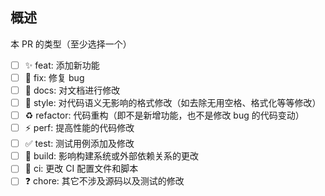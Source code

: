 <!-- PULL REQUEST TEMPLATE -->
<!-- (Update "[ ]" to "[x]" to check a box) -->

<!-- 感谢你的贡献 -->
<!-- 为了让我们更快地了解你所作的更改, **请不要删除本模板** -->
<!-- 在开始一个 PR 之前，请确定你已经阅读过 CONTRIBUTING.md -->
<!-- 为了节省你的时间，如果你需要一个新特性，在你开始为其工作之前，最佳选择是开启一个 featrue request 的 issue 让大家一起讨论 -->

## 概述

<!-- 请在这里描述你的修改 -->

本 PR 的类型（至少选择一个）

-  [ ] :sparkles: feat: 添加新功能
-  [ ] :bug: fix: 修复 bug
-  [ ] :pencil: docs: 对文档进行修改
-  [ ] :art: style: 对代码语义无影响的格式修改（如去除无用空格、格式化等等修改）
-  [ ] :recycle: refactor: 代码重构（即不是新增功能，也不是修改 bug 的代码变动）
-  [ ] :zap: perf: 提高性能的代码修改
-  [ ] :white_check_mark: test: 测试用例添加及修改
-  [ ] :hammer: build: 影响构建系统或外部依赖关系的更改
-  [ ] :construction_worker: ci: 更改 CI 配置文件和脚本
-  [ ] :question: chore: 其它不涉及源码以及测试的修改
